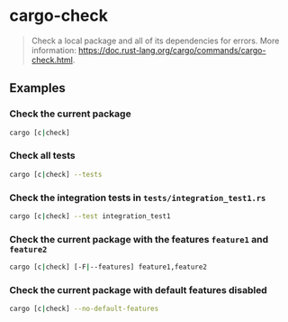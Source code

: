 # cargo-check

> Check a local package and all of its dependencies for errors. More information: <https://doc.rust-lang.org/cargo/commands/cargo-check.html>.

## Examples

### Check the current package

```bash
cargo [c|check]
```

### Check all tests

```bash
cargo [c|check] --tests
```

### Check the integration tests in `tests/integration_test1.rs`

```bash
cargo [c|check] --test integration_test1
```

### Check the current package with the features `feature1` and `feature2`

```bash
cargo [c|check] [-F|--features] feature1,feature2
```

### Check the current package with default features disabled

```bash
cargo [c|check] --no-default-features
```
